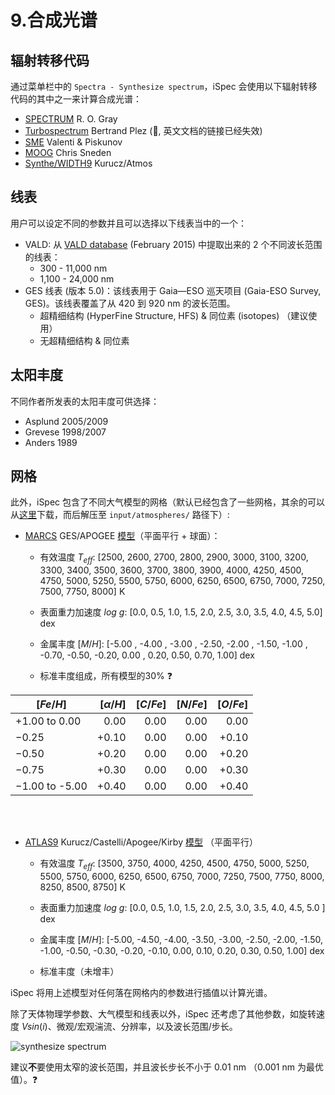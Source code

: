 # 9.合成光谱

<h2>辐射转移代码</h2>

通过菜单栏中的 `Spectra - Synthesize spectrum`，iSpec 会使用以下辐射转移代码的其中之一来计算合成光谱：

- [SPECTRUM](http://www.appstate.edu/~grayro/spectrum/spectrum.html) R. O. Gray
- [Turbospectrum](https://github.com/bertrandplez/Turbospectrum2019) Bertrand Plez (:bug:, 英文文档的链接已经失效)
- [SME](https://www.stsci.edu/~valenti/sme.html) Valenti & Piskunov
- [MOOG](http://www.as.utexas.edu/~chris/moog.html) Chris Sneden
- [Synthe/WIDTH9](http://atmos.obspm.fr/) Kurucz/Atmos

<h2>线表</h2>

用户可以设定不同的参数并且可以选择以下线表当中的一个：

- VALD: 从 [VALD database](https://ui.adsabs.harvard.edu/abs/2011BaltA..20..503K/abstract) (February 2015) 中提取出来的 2 个不同波长范围的线表：
  - 300 - 11,000 nm
  - 1,100 - 24,000 nm
- GES 线表 (版本 5.0)：该线表用于 Gaia—ESO 巡天项目 (Gaia-ESO Survey, GES)。该线表覆盖了从 420 到 920 nm 的波长范围。
  - 超精细结构 (HyperFine Structure, HFS) & 同位素 (isotopes) （建议使用）
  - 无超精细结构 & 同位素

<h2>太阳丰度</h2>

不同作者所发表的太阳丰度可供选择：

- Asplund 2005/2009
- Grevese 1998/2007
- Anders 1989

<h2>网格</h2>

此外，iSpec 包含了不同大气模型的网格（默认已经包含了一些网格，其余的可以从[这里](https://www.cfa.harvard.edu/~sblancoc/iSpec/atmospheres/)下载，而后解压至 `input/atmospheres/` 路径下）:

- [MARCS](https://marcs.astro.uu.se/) GES/APOGEE [模型](https://ui.adsabs.harvard.edu/abs/2008A&A...486..951G/abstract)（平面平行 + 球面）：

  - 有效温度 $T_{eff}$: [2500, 2600, 2700, 2800, 2900, 3000, 3100, 3200, 3300, 3400, 3500, 3600, 3700, 3800, 3900, 4000, 4250, 4500, 4750, 5000, 5250, 5500, 5750, 6000, 6250, 6500, 6750, 7000, 7250, 7500, 7750, 8000] K

  - 表面重力加速度 $log\text{ }g$:  [0.0, 0.5, 1.0, 1.5, 2.0, 2.5, 3.0, 3.5, 4.0, 4.5, 5.0] dex

  - 金属丰度 $[M/H]$: [-5.00 , -4.00 , -3.00 , -2.50, -2.00 , -1.50, -1.00 , -0.70, -0.50, -0.20, 0.00 , 0.20, 0.50, 0.70, 1.00] dex

  - 标准丰度组成，所有模型的30% :question:

| $[Fe/H]$ | $[\alpha/H]$ | $[C/Fe]$ | $[N/Fe]$ | $[O/Fe]$ |
|    --    |      --:     |    --:   |    --:   |    --:   |  
| +1.00 to 0.00 |   0.00  |   0.00   |    0.00  |    0.00  | 
|      −0.25    |  +0.10  |   0.00   |    0.00  |   +0.10  | 
|      −0.50    |  +0.20  |   0.00   |    0.00  |   +0.20  | 
|      −0.75    |  +0.30  |   0.00   |    0.00  |   +0.30  | 
| −1.00 to -5.00|  +0.40  |   0.00   |    0.00  |   +0.40  |

<br></br>

- [ATLAS9](http://kurucz.harvard.edu/grids.html) Kurucz/Castelli/Apogee/Kirby [模型](https://ui.adsabs.harvard.edu/abs/2005MSAIS...8...14K/abstract) （平面平行）

  - 有效温度 $T_{eff}$: [3500, 3750, 4000, 4250, 4500, 4750, 5000, 5250, 5500, 5750, 6000, 6250, 6500, 6750, 7000, 7250, 7500, 7750, 8000, 8250, 8500, 8750] K

  - 表面重力加速度 $log\text{ }g$: [0.0, 0.5, 1.0, 1.5, 2.0, 2.5, 3.0, 3.5, 4.0, 4.5, 5.0 ] dex

  - 金属丰度 $[M/H]$: [-5.00, -4.50, -4.00, -3.50, -3.00, -2.50, -2.00, -1.50, -1.00, -0.50, -0.30, -0.20, -0.10, 0.00, 0.10, 0.20, 0.30, 0.50, 1.00] dex

  - 标准丰度（未增丰）

iSpec 将用上述模型对任何落在网格内的参数进行插值以计算光谱。

除了天体物理学参数、大气模型和线表以外，iSpec 还考虑了其他参数，如旋转速度 $V sin(i)$、微观/宏观湍流、分辨率，以及波长范围/步长。

![synthesize spectrum](https://www.blancocuaresma.com/s/user/pages/02.projects/03.iSpec/manual/03.usage/11.synthesis/iSpec_synthesize_spectrum.png)

建议**不**要使用太窄的波长范围，并且波长步长不小于 0.01 nm （0.001 nm 为最优值）。:question:
